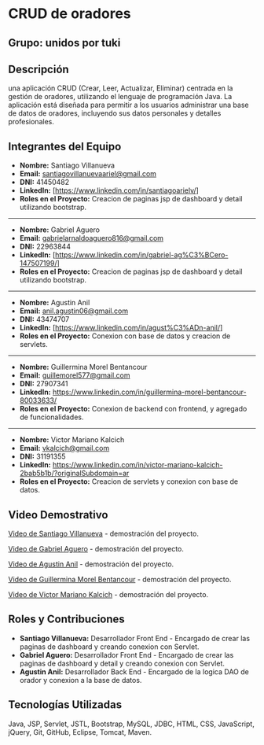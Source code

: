 # CRUD de oradores

## Grupo: **unidos por tuki**

## Descripción

una aplicación CRUD (Crear, Leer, Actualizar, Eliminar) centrada en la gestión de oradores, utilizando el lenguaje de programación Java. La aplicación está diseñada para permitir a los usuarios administrar una base de datos de oradores, incluyendo sus datos personales y detalles profesionales.

## Integrantes del Equipo

- **Nombre:** Santiago Villanueva
- **Email:** santiagovillanuevaariel@gmail.com
- **DNI:** 41450482
- **LinkedIn:** [https://www.linkedin.com/in/santiagoarielv/]
- **Roles en el Proyecto:** Creacion de paginas jsp de dashboard y detail utilizando bootstrap.

---

- **Nombre:** Gabriel Aguero
- **Email:** gabrielarnaldoaguero816@gmail.com
- **DNI:** 22963844
- **LinkedIn:** [https://www.linkedin.com/in/gabriel-ag%C3%BCero-147507199/]
- **Roles en el Proyecto:** Creacion de paginas jsp de dashboard y detail utilizando bootstrap.

---

- **Nombre:** Agustin Anil
- **Email:** anil.agustin06@gmail.com
- **DNI:** 43474707
- **LinkedIn:** [https://www.linkedin.com/in/agust%C3%ADn-anil/]
- **Roles en el Proyecto:** Conexion con base de datos y creacion de servlets.

---

- **Nombre:** Guillermina Morel Bentancour
- **Email:** guillemorel577@gmail.com
- **DNI:** 27907341
- **LinkedIn:** https://www.linkedin.com/in/guillermina-morel-bentancour-80033633/
- **Roles en el Proyecto:** Conexion de backend con frontend, y agregado de funcionalidades.

---

- **Nombre:** Victor Mariano Kalcich
- **Email:** vkalcich@gmail.com
- **DNI:** 31191355
- **LinkedIn:** https://www.linkedin.com/in/victor-mariano-kalcich-2bab5b1b/?originalSubdomain=ar
- **Roles en el Proyecto:** Creacion de servlets y conexion con base de datos.

## Video Demostrativo

[Video de Santiago Villanueva](https://youtu.be/4SlmgLamcws) - demostración del proyecto.

[Video de Gabriel Aguero](https://www.youtube.com/watch?v=C-EaJtnBeHw&ab_channel=gabrielViper) - demostración del proyecto.

[Video de Agustin Anil](https://youtu.be/yvgiy6nqcOk) - demostración del proyecto.

[Video de Guillermina Morel Bentancour](#) - demostración del proyecto.

[Video de Victor Mariano Kalcich](#) - demostración del proyecto.

## Roles y Contribuciones

- **Santiago Villanueva:** Desarrollador Front End - Encargado de crear las paginas de dashboard y creando conexion con Servlet.
- **Gabriel Aguero:** Desarrollador Front End - Encargado de crear las paginas de dashboard y detail y creando conexion con Servlet.
- **Agustin Anil:** Desarrollador Back End - Encargado de la logica DAO de orador y conexion a la base de datos.

## Tecnologías Utilizadas

Java, JSP, Servlet, JSTL, Bootstrap, MySQL, JDBC, HTML, CSS, JavaScript, jQuery, Git, GitHub, Eclipse, Tomcat, Maven.
